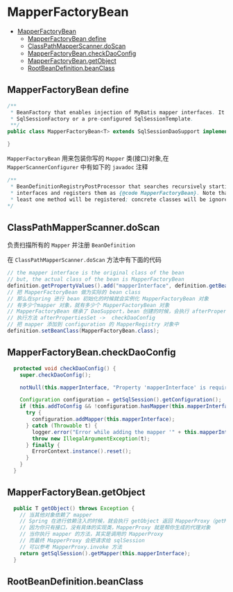 # MapperFactoryBean

- [MapperFactoryBean](#mapperfactorybean)
  - [MapperFactoryBean define](#mapperfactorybean-define)
  - [ClassPathMapperScanner.doScan](#classpathmapperscannerdoscan)
  - [MapperFactoryBean.checkDaoConfig](#mapperfactorybeancheckdaoconfig)
  - [MapperFactoryBean.getObject](#mapperfactorybeangetobject)
  - [RootBeanDefinition.beanClass](#rootbeandefinitionbeanclass)

## MapperFactoryBean define

```java
/**
 * BeanFactory that enables injection of MyBatis mapper interfaces. It can be set up with a
 * SqlSessionFactory or a pre-configured SqlSessionTemplate.
 **/
public class MapperFactoryBean<T> extends SqlSessionDaoSupport implements FactoryBean<T> {

}
```

`MapperFactoryBean` 用来包装你写的 `Mapper` 类(接口)对象,在 `MapperScannerConfigurer` 中有如下的 `javadoc` 注释

```java
/**
 * BeanDefinitionRegistryPostProcessor that searches recursively starting from a base package for
 * interfaces and registers them as {@code MapperFactoryBean}. Note that only interfaces with at
 * least one method will be registered; concrete classes will be ignored.
*/
```

## ClassPathMapperScanner.doScan

负责扫描所有的 `Mapper` 并注册 `BeanDefinition`

在 `ClassPathMapperScanner.doScan` 方法中有下面的代码

```java
// the mapper interface is the original class of the bean
// but, the actual class of the bean is MapperFactoryBean
definition.getPropertyValues().add("mapperInterface", definition.getBeanClassName());
// 把 MapperFactoryBean 做为实际的 bean class
// 那么在spring 进行 bean 初始化的时候就会实例化 MapperFactoryBean 对象
// 有多少个mapper 对象，就有多少个 MapperFactoryBean 对象
// MapperFactoryBean 继承了 DaoSupport，bean 创建的时候，会执行 afterPropertiesSet
// 执行方法 afterPropertiesSet ->  checkDaoConfig
// 把 mapper 添加到 configuration 的 MapperRegistry 对象中
definition.setBeanClass(MapperFactoryBean.class);
```

## MapperFactoryBean.checkDaoConfig

```java
  protected void checkDaoConfig() {
    super.checkDaoConfig();

    notNull(this.mapperInterface, "Property 'mapperInterface' is required");

    Configuration configuration = getSqlSession().getConfiguration();
    if (this.addToConfig && !configuration.hasMapper(this.mapperInterface)) {
      try {
        configuration.addMapper(this.mapperInterface);
      } catch (Throwable t) {
        logger.error("Error while adding the mapper '" + this.mapperInterface + "' to configuration.", t);
        throw new IllegalArgumentException(t);
      } finally {
        ErrorContext.instance().reset();
      }
    }
  }
```

## MapperFactoryBean.getObject

```java
  public T getObject() throws Exception {
    // 当其他对象依赖了 mapper
    // Spring 在进行依赖注入的时候，就会执行 getObject 返回 MapperProxy（getMapper返回的） 对象
    // 因为你只有接口，没有具体的实现类，MapperProxy 就是帮你生成的代理对象
    // 当你执行 mapper 的方法，其实是调用的 MapperProxy
    // 而最终 MapperProxy 会把请求给 sqlSession
    // 可以参考 MapperProxy.invoke 方法
    return getSqlSession().getMapper(this.mapperInterface);
  }
```

## RootBeanDefinition.beanClass
